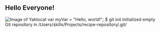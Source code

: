 ## Hello Everyone!
![Image of Yaktocat](https://octodex.github.com/images/yaktocat.png)
var myVar = "Hello, world!";
$ git init
Initialized empty Git repository in /Users/skills/Projects/recipe-repository/.git/

